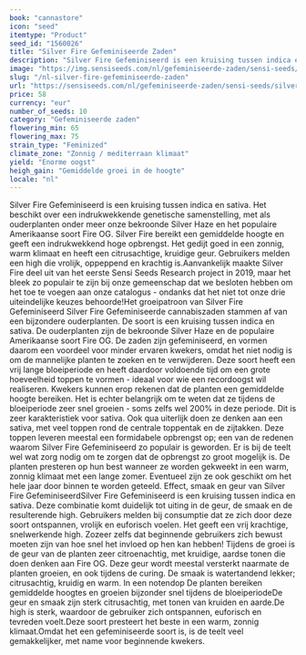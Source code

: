 ```yaml
---
book: "cannastore"
icon: "seed"
itemtype: "Product"
seed_id: "1560026"
title: "Silver Fire Gefeminiseerde Zaden"
description: "Silver Fire Gefeminiseerd is een kruising tussen indica en sativa, een mix van Fire OG en onze bekroonde Silver Haze. Het effect is krachtig, oppeppend en vrolijk."
image: "https://img.sensiseeds.com/nl/gefeminiseerde-zaden/sensi-seeds/silver-fire-gefeminiseerd-image.png"
slug: "/nl-silver-fire-gefeminiseerde-zaden"
url: "https://sensiseeds.com/nl/gefeminiseerde-zaden/sensi-seeds/silver-fire-gefeminiseerd?a_aid=cannastore"
price: 58
currency: "eur"
number_of_seeds: 10
category: "Gefeminiseerde zaden"
flowering_min: 65
flowering_max: 75
strain_type: "Feminized"
climate_zone: "Zonnig / mediterraan klimaat"
yield: "Enorme oogst"
heigh_gain: "Gemiddelde groei in de hoogte"
locale: "nl"
---
```

Silver Fire Gefeminiseerd is een kruising tussen indica en sativa. Het beschikt over een indrukwekkende genetische samenstelling, met als ouderplanten onder meer onze bekroonde Silver Haze en het populaire Amerikaanse soort Fire OG. Silver Fire bereikt een gemiddelde hoogte en geeft een indrukwekkend hoge opbrengst. Het gedijt goed in een zonnig, warm klimaat en heeft een citrusachtige, kruidige geur. Gebruikers melden een high die vrolijk, oppeppend en krachtig is.Aanvankelijk maakte Silver Fire deel uit van het eerste Sensi Seeds Research project in 2019, maar het bleek zo populair te zijn bij onze gemeenschap dat we besloten hebben om het toe te voegen aan onze catalogus - ondanks dat het niet tot onze drie uiteindelijke keuzes behoorde!Het groeipatroon van Silver Fire Gefeminiseerd Silver Fire Gefeminiseerde cannabiszaden stammen af van een bijzondere ouderplanten. De soort is een kruising tussen indica en sativa. De ouderplanten zijn de bekroonde Silver Haze en de populaire Amerikaanse soort Fire OG. De zaden zijn gefeminiseerd, en vormen daarom een voordeel voor minder ervaren kwekers, omdat het niet nodig is om de mannelijke planten te zoeken en te verwijderen. Deze soort heeft een vrij lange bloeiperiode en heeft daardoor voldoende tijd om een grote hoeveelheid toppen te vormen - ideaal voor wie een recordoogst wil realiseren. Kwekers kunnen erop rekenen dat de planten een gemiddelde hoogte bereiken. Het is echter belangrijk om te weten dat ze tijdens de bloeiperiode zeer snel groeien - soms zelfs wel 200% in deze periode. Dit is zeer karakteristiek voor sativa. Ook qua uiterlijk doen ze denken aan een sativa, met veel toppen rond de centrale toppentak en de zijtakken. Deze toppen leveren meestal een formidabele opbrengst op; een van de redenen waarom Silver Fire Gefeminiseerd zo populair is geworden. Er is bij de teelt wel wat zorg nodig om te zorgen dat de opbrengst zo groot mogelijk is. De planten presteren op hun best wanneer ze worden gekweekt in een warm, zonnig klimaat met een lange zomer. Eventueel zijn ze ook geschikt om het hele jaar door binnen te worden geteeld. Effect, smaak en geur van Silver Fire GefeminiseerdSilver Fire Gefeminiseerd is een kruising tussen indica en sativa. Deze combinatie komt duidelijk tot uiting in de geur, de smaak en de resulterende high. Gebruikers melden bij consumptie dat ze zich door deze soort ontspannen, vrolijk en euforisch voelen. Het geeft een vrij krachtige, snelwerkende high. Zozeer zelfs dat beginnende gebruikers zich bewust moeten zijn van hoe snel het invloed op hen kan hebben! Tijdens de groei is de geur van de planten zeer citroenachtig, met kruidige, aardse tonen die doen denken aan Fire OG. Deze geur wordt meestal versterkt naarmate de planten groeien, en ook tijdens de curing. De smaak is watertandend lekker; citrusachtig, kruidig en warm. In een notendop De planten bereiken gemiddelde hoogtes en groeien bijzonder snel tijdens de bloeiperiodeDe geur en smaak zijn sterk citrusachtig, met tonen van kruiden en aarde.De high is sterk, waardoor de gebruiker zich ontspannen, euforisch en tevreden voelt.Deze soort presteert het beste in een warm, zonnig klimaat.Omdat het een gefeminiseerde soort is, is de teelt veel gemakkelijker, met name voor beginnende kwekers.
